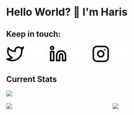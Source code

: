 # Hello World? :wave: I'm Haris<br>

## Keep in touch:

[![website](./img/twitter-light.svg)](https://twitter.com/haris_satriyo#gh-light-mode-only)
[![website](./img/twitter-dark.svg)](https://twitter.com/haris_satriyo#gh-dark-mode-only)
&nbsp;&nbsp;
[![website](./img/linkedin-light.svg)](https://www.linkedin.com/in/haris-satriyo/#gh-light-mode-only)
[![website](./img/linkedin-dark.svg)](https://www.linkedin.com/in/haris-satriyo/#gh-dark-mode-only)
&nbsp;&nbsp;
[![website](./img/instagram-light.svg)](https://www.instagram.com/mhb.satriyo/#gh-light-mode-only)
[![website](./img/instagram-dark.svg)](https://www.instagram.com/mhb.satriyo/#gh-dark-mode-only) <br>

## Current Stats
<img align="top" src="https://hits.seeyoufarm.com/api/count/incr/badge.svg?url=https%3A%2F%2Fgithub.com%2F{009MHz}1212%2Fhit-counter" /><br>
<br>
<img align="left" width="50%" src="https://github-readme-stats.vercel.app/api?username=009MHz&show_icons=true&theme=tokyonight" />
<img align="right" width="43%" src="https://github-readme-stats.vercel.app/api/top-langs/?username=009MHz&layout=compact" /> 

<!-- 
## Achievements
<img src="https://github-readme-streak-stats.herokuapp.com/?user=009MHz" /> 
 -->
